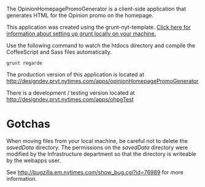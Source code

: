The OpinionHomepagePromoGenerator is a client-side application that generates HTML for the Opinion promo on the homepage.

This application was created using the grunt-nyt-template. [Click here for information about setting up grunt locally on your machine.](http://gitlab.newsdev.net/design/grunt-nyt-template/tree/master)

Use the following command to watch the htdocs directory and compile the CoffeeScript and Sass files automatically.

	grunt regarde

The production version of this application is located at http://designdev.prvt.nytimes.com/apps/opinionHomepagePromoGenerator

There is a development / testing version located at http://designdev.prvt.nytimes.com/apps/ohpgTest

Gotchas
=======

When moving files from your local machine, be careful not to delete the *savedData* directory. The permissions on the *savedData* directory were modified by the Infrastructure department so that the directory is writeable by the webapps user.

See http://bugzilla.em.nytimes.com/show_bug.cgi?id=76989 for more information.